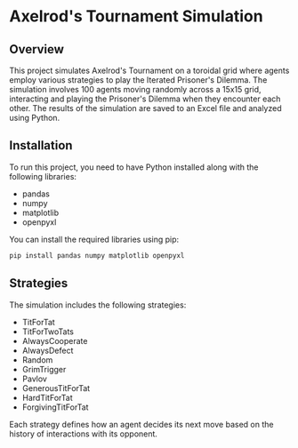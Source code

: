 # Axelrod's Tournament Simulation

## Overview
This project simulates Axelrod's Tournament on a toroidal grid where agents employ various strategies to play the Iterated Prisoner's Dilemma. The simulation involves 100 agents moving randomly across a 15x15 grid, interacting and playing the Prisoner's Dilemma when they encounter each other. The results of the simulation are saved to an Excel file and analyzed using Python.

## Installation
To run this project, you need to have Python installed along with the following libraries:

- pandas
- numpy
- matplotlib
- openpyxl

You can install the required libraries using pip:

```bash
pip install pandas numpy matplotlib openpyxl

```
 
## Strategies
The simulation includes the following strategies:

- TitForTat
- TitForTwoTats
- AlwaysCooperate
- AlwaysDefect
- Random
- GrimTrigger
- Pavlov
- GenerousTitForTat
- HardTitForTat
- ForgivingTitForTat

Each strategy defines how an agent decides its next move based on the history of interactions with its opponent.

